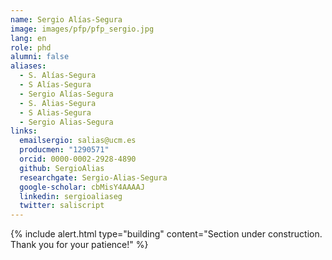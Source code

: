 ```yaml
---
name: Sergio Alías-Segura
image: images/pfp/pfp_sergio.jpg
lang: en
role: phd
alumni: false
aliases:
  - S. Alías-Segura
  - S Alías-Segura
  - Sergio Alías-Segura
  - S. Alias-Segura
  - S Alias-Segura
  - Sergio Alias-Segura
links:
  emailsergio: salias@ucm.es
  producmen: "1290571"
  orcid: 0000-0002-2928-4890
  github: SergioAlias
  researchgate: Sergio-Alias-Segura
  google-scholar: cbMisY4AAAAJ
  linkedin: sergioaliaseg
  twitter: saliscript
---
```


{%
  include alert.html
  type="building"
  content="Section under construction. Thank you for your patience!"
%}